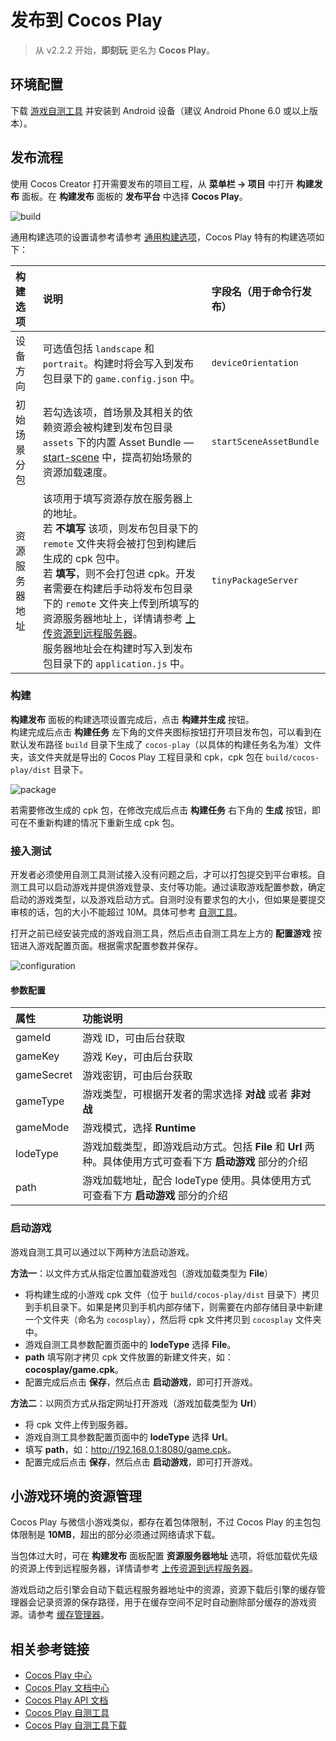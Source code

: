# 发布到 Cocos Play

> 从 v2.2.2 开始，**即刻玩** 更名为 **Cocos Play**。

## 环境配置

下载 [游戏自测工具](https://gamebox.gitbook.io/project/you-xi-jie-ru-wen-dang/zi-yuan-xia-zai/zi-ce-gong-ju) 并安装到 Android 设备（建议 Android Phone 6.0 或以上版本）。

## 发布流程

使用 Cocos Creator 打开需要发布的项目工程，从 **菜单栏 -> 项目** 中打开 **构建发布** 面板。在 **构建发布** 面板的 **发布平台** 中选择 **Cocos Play**。

![build](./publish-cocos-play/build.png)

通用构建选项的设置请参考请参考 [通用构建选项](build-options.md)，Cocos Play 特有的构建选项如下：

| 构建选项 | 说明 | 字段名（用于命令行发布） |
| :----- | :-- | :-- |
| 设备方向 | 可选值包括 `landscape` 和 `portrait`。构建时将会写入到发布包目录下的 `game.config.json` 中。| `deviceOrientation` |
| 初始场景分包 | 若勾选该项，首场景及其相关的依赖资源会被构建到发布包目录 `assets` 下的内置 Asset Bundle — [start-scene](../../asset/bundle.md#%E5%86%85%E7%BD%AE-asset-bundle) 中，提高初始场景的资源加载速度。 | `startSceneAssetBundle` |
| 资源服务器地址 | 该项用于填写资源存放在服务器上的地址。<br>若 **不填写** 该项，则发布包目录下的 `remote` 文件夹将会被打包到构建后生成的 cpk 包中。<br>若 **填写**，则不会打包进 cpk。开发者需要在构建后手动将发布包目录下的 `remote` 文件夹上传到所填写的资源服务器地址上，详情请参考 [上传资源到远程服务器](../../asset/cache-manager.md)。<br>服务器地址会在构建时写入到发布包目录下的 `application.js` 中。 | `tinyPackageServer` |

### 构建

**构建发布** 面板的构建选项设置完成后，点击 **构建并生成** 按钮。<br>
构建完成后点击 **构建任务** 左下角的文件夹图标按钮打开项目发布包，可以看到在默认发布路径 `build` 目录下生成了 `cocos-play`（以具体的构建任务名为准）文件夹，该文件夹就是导出的 Cocos Play 工程目录和 cpk，cpk 包在 `build/cocos-play/dist` 目录下。

![package](./publish-cocos-play/package.png)

若需要修改生成的 cpk 包，在修改完成后点击 **构建任务** 右下角的 **生成** 按钮，即可在不重新构建的情况下重新生成 cpk 包。

### 接入测试

开发者必须使用自测工具测试接入没有问题之后，才可以打包提交到平台审核。自测工具可以启动游戏并提供游戏登录、支付等功能。通过读取游戏配置参数，确定启动的游戏类型，以及游戏启动方式。自测时没有要求包的大小，但如果是要提交审核的话，包的大小不能超过 10M。具体可参考 [自测工具](https://gamebox.gitbook.io/project/you-xi-jie-ru-wen-dang/ji-shu-dui-jie/zi-ce-gong-ju)。

打开之前已经安装完成的游戏自测工具，然后点击自测工具左上方的 **配置游戏** 按钮进入游戏配置页面。根据需求配置参数并保存。

![configuration](publish-cocos-play/configuration.png)

#### 参数配置

| 属性             | 功能说明             |
| :-------------- |  :-----------        |
| gameId          | 游戏 ID，可由后台获取           |
| gameKey         | 游戏 Key，可由后台获取          |
| gameSecret      | 游戏密钥，可由后台获取         |
| gameType        | 游戏类型，可根据开发者的需求选择 **对战** 或者 **非对战**  |
| gameMode        | 游戏模式，选择 **Runtime**      |
| lodeType        | 游戏加载类型，即游戏启动方式。包括 **File** 和 **Url** 两种。具体使用方式可查看下方 **启动游戏** 部分的介绍    |
| path            | 游戏加载地址，配合 lodeType 使用。具体使用方式可查看下方 **启动游戏** 部分的介绍   |

### 启动游戏

游戏自测工具可以通过以下两种方法启动游戏。

**方法一**：以文件方式从指定位置加载游戏包（游戏加载类型为 **File**）

- 将构建生成的小游戏 cpk 文件（位于 `build/cocos-play/dist` 目录下）拷贝到手机目录下。如果是拷贝到手机内部存储下，则需要在内部存储目录中新建一个文件夹（命名为 `cocosplay`），然后将 cpk 文件拷贝到 `cocosplay` 文件夹中。
- 游戏自测工具参数配置页面中的 **lodeType** 选择 **File**。
- **path** 填写刚才拷贝 cpk 文件放置的新建文件夹，如：**cocosplay/game.cpk**。
- 配置完成后点击 **保存**，然后点击 **启动游戏**，即可打开游戏。

**方法二**：以网页方式从指定网址打开游戏（游戏加载类型为 **Url**）

- 将 cpk 文件上传到服务器。
- 游戏自测工具参数配置页面中的 **lodeType** 选择 **Url**。
- 填写 **path**，如：<http://192.168.0.1:8080/game.cpk>。
- 配置完成后点击 **保存**，然后点击 **启动游戏**，即可打开游戏。

## 小游戏环境的资源管理

Cocos Play 与微信小游戏类似，都存在着包体限制，不过 Cocos Play 的主包包体限制是 **10MB**，超出的部分必须通过网络请求下载。

当包体过大时，可在 **构建发布** 面板配置 **资源服务器地址** 选项，将低加载优先级的资源上传到远程服务器，详情请参考 [上传资源到远程服务器](../../asset/cache-manager.md)。

游戏启动之后引擎会自动下载远程服务器地址中的资源，资源下载后引擎的缓存管理器会记录资源的保存路径，用于在缓存空间不足时自动删除部分缓存的游戏资源。请参考 [缓存管理器](../../asset/cache-manager.md)。

## 相关参考链接

- [Cocos Play 中心](https://gamebox.cocos.com/)
- [Cocos Play 文档中心](https://gamebox.gitbook.io/project/)
- [Cocos Play API 文档](https://gamebox.gitbook.io/project/you-xi-jie-ru-wen-dang/ji-shu-dui-jie/ji-chu-neng-li)
- [Cocos Play 自测工具](https://gamebox.gitbook.io/project/you-xi-jie-ru-wen-dang/ji-shu-dui-jie/zi-ce-gong-ju)
- [Cocos Play 自测工具下载](https://gamebox.gitbook.io/project/you-xi-jie-ru-wen-dang/zi-yuan-xia-zai/zi-ce-gong-ju)
